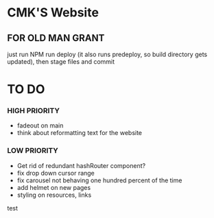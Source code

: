 # CMK'S Website

## FOR OLD MAN GRANT

just run NPM run deploy (it also runs predeploy, so build directory gets updated), then stage files and commit 

# TO DO

### HIGH PRIORITY

- fadeout on main
- think about reformatting text for the website

### LOW PRIORITY

- Get rid of redundant hashRouter component?
- fix drop down cursor range
- fix carousel not behaving one hundred percent of the time
- add helmet on new pages
- styling on resources, links

test